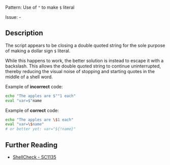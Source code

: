 Pattern: Use of `"` to make `$` literal

Issue: -

## Description

The script appears to be closing a double quoted string for the sole purpose of making a dollar sign `$` literal.

While this happens to work, the better solution is instead to escape it with a backslash. This allows the double quoted string to continue uninterrupted, thereby reducing the visual noise of stopping and starting quotes in the middle of a shell word.

Example of **incorrect** code:

```sh
echo "The apples are $""1 each"
eval "var=$"name
```

Example of **correct** code:

```sh
echo "The apples are \$1 each"
eval "var=\$name"
# or better yet: var="${!name}"
```

## Further Reading

* [ShellCheck - SC1135](https://github.com/koalaman/shellcheck/wiki/SC1135)
